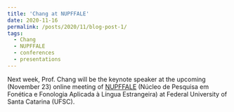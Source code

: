 ```yaml
---
title: 'Chang at NUPFFALE'
date: 2020-11-16
permalink: /posts/2020/11/blog-post-1/
tags:
  - Chang
  - NUPFFALE
  - conferences
  - presentations
---
```


Next week, Prof. Chang will be the keynote speaker at the upcoming (November 23) online meeting of <a href="https://nupffale.paginas.ufsc.br/" target="_blank" rel="noopener noreferrer">NUPFFALE</a> (Núcleo de Pesquisa em Fonética e Fonologia Aplicada à Língua Estrangeira) at Federal University of Santa Catarina (UFSC).
